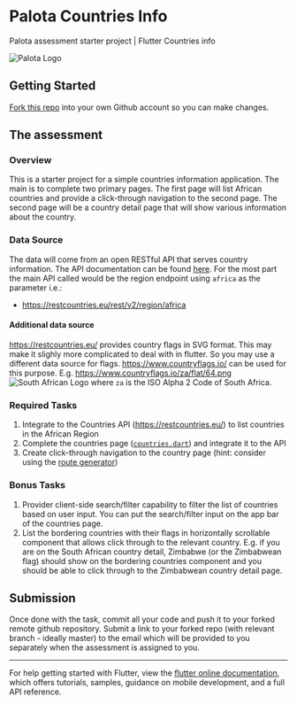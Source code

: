 # Palota Countries Info

Palota assessment starter project | Flutter Countries info

![Palota Logo](https://palota.co.za/assets/images/meta/og-image.png)

## Getting Started

[Fork this repo](https://github.com/PalotaCompany/flutter_countries_assessment/fork) into your own Github account so you can make changes.

## The assessment

### Overview
This is a starter project for a simple countries information application. The main is to complete two primary pages. The first page will list African countries and provide a click-through navigation to the second page. The second page will be a country detail page that will show various information about the country.

### Data Source
The data will come from an open RESTful API that serves country information. The API documentation can be found [here](https://restcountries.eu/). For the most part the main API called would be the region endpoint using `africa` as the parameter i.e.:
- https://restcountries.eu/rest/v2/region/africa

#### Additional data source
https://restcountries.eu/ provides country flags in SVG format. This may make it slighly more complicated to deal with in flutter. So you may use a different data source for flags. https://www.countryflags.io/ can be used for this purpose. E.g. https://www.countryflags.io/za/flat/64.png ![South African Logo](https://www.countryflags.io/za/flat/64.png) where `za` is the ISO Alpha 2 Code of South Africa.

### Required Tasks
1. Integrate to the Countries API (https://restcountries.eu/) to list countries in the African Region
2. Complete the countries page ([`countries.dart`](lib/views/pages/countries.dart)) and integrate it to the API
3. Create click-through navigation to the country page (hint: consider using the [route generator](lib/routes.dart))

### Bonus Tasks
1. Provider client-side search/filter capability to filter the list of countries based on user input. You can put the search/filter input on the app bar of the countries page.
2. List the bordering countries with their flags in horizontally scrollable component that allows click through to the relevant country. E.g. if you are on the South African country detail, Zimbabwe (or the Zimbabwean flag) should show on the bordering countries component and you should be able to click through to the Zimbabwean country detail page.

## Submission
Once done with the task, commit all your code and push it to your forked remote github repository. Submit a link to your forked repo (with relevant branch - ideally master) to the email which will be provided to you separately when the assessment is assigned to you. 

---


For help getting started with Flutter, view the
[flutter online documentation](https://flutter.dev/docs), which offers tutorials,
samples, guidance on mobile development, and a full API reference. 


